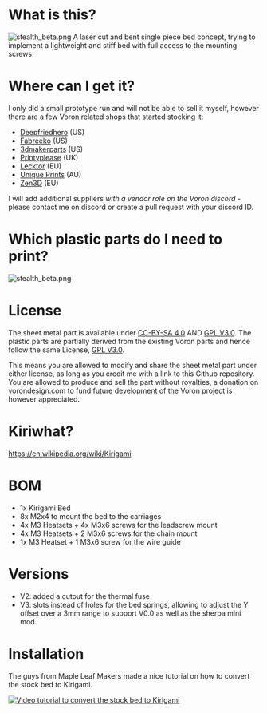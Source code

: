 # What is this?

![stealth_beta.png](Images/stealth_beta.png)
A laser cut and bent single piece bed concept, trying to implement a lightweight and stiff bed with full access to the mounting screws.

# Where can I get it? 

I only did a small prototype run and will not be able to sell it myself, however there are a few Voron related shops that started stocking it:

- [Deepfriedhero](https://dfh.fm/products/kirigami-beds?variant=43382871556318) (US) 
- [Fabreeko](https://www.fabreeko.com/products/voron-v0-1-kirigami-bed-kit-by-ldo?_pos=1&_sid=dece420eb&_ss=r&variant=43178853531903) (US)
- [3dmakerparts](https://3dmakerparts.com/products/voron-0-1-kirigami-bed) (US)
- [Printyplease](https://www.printyplease.uk/LDOKiri) (UK)
- [Lecktor](https://lecktor.com/en/v0-buildplate/905-kirigami-bed.html) (EU)
- [Unique Prints](https://uniqueprints.shop/shop/buildplate/kirigami-bed-upgrade-for-voron-v0-1/) (AU)
- [Zen3D](https://shop.zen3d.eu/ldo-kirigami-bed-mount-kit) (EU)

I will add additional suppliers _with a vendor role on the Voron discord_ - please contact me on discord or create a pull request with your discord ID.

# Which plastic parts do I need to print?
 
![stealth_beta.png](Images/parts.png)

# License

The sheet metal part is available under [CC-BY-SA 4.0](https://creativecommons.org/licenses/by-sa/4.0/) AND [GPL V3.0](https://www.gnu.org/licenses/gpl-3.0.de.html). The plastic parts are partially derived from the existing Voron parts and hence follow the same License, [GPL V3.0](https://www.gnu.org/licenses/gpl-3.0.de.html). 

This means you are allowed to modify and share the sheet metal part under either license, as long as you credit me with a link to this Github repository. You are allowed to produce and sell the part without royalties, a donation on [vorondesign.com](https://vorondesign.com) to fund future development of the Voron project is however appreciated.

# Kiriwhat?

<https://en.wikipedia.org/wiki/Kirigami>

# BOM
- 1x Kirigami Bed
- 8x M2x4 to mount the bed to the carriages
- 4x M3 Heatsets + 4x M3x6 screws for the leadscrew mount
- 4x M3 Heatsets + 2 M3x6 screws for the chain mount
- 1x M3 Heatset + 1 M3x6 screw for the wire guide

# Versions
- V2: added a cutout for the thermal fuse
- V3: slots instead of holes for the bed springs, allowing to adjust the Y offset over a 3mm range to support V0.0 as well as the sherpa mini mod. 

# Installation
The guys from Maple Leaf Makers made a nice tutorial on how to convert the stock bed to Kirigami.

[![Video tutorial to convert the stock bed to Kirigami](https://img.youtube.com/vi/eOnNvhircn8/0.jpg)](https://www.youtube.com/watch?v=eOnNvhircn8)
